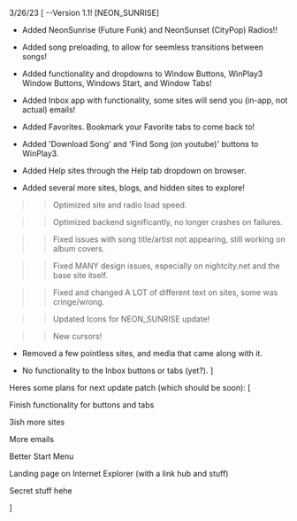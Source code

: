 3/26/23
[
--Version 1.1! [NEON_SUNRISE]

+ Added NeonSunrise (Future Funk) and NeonSunset (CityPop) Radios!!

+ Added song preloading, to allow for seemless transitions between songs!

+ Added functionality and dropdowns to Window Buttons, WinPlay3 Window Buttons, Windows Start, and Window Tabs!

+ Added Inbox app with functionality, some sites will send you (in-app, not actual) emails!

+ Added Favorites. Bookmark your Favorite tabs to come back to!

+ Added 'Download Song' and 'Find Song (on youtube)' buttons to WinPlay3.

+ Added Help sites through the Help tab dropdown on browser.

+ Added several more sites, blogs, and hidden sites to explore!

>> Optimized site and radio load speed.

>> Optimized backend significantly, no longer crashes on failures.

>> Fixed issues with song title/artist not appearing, still working on album covers.

>> Fixed MANY design issues, especially on nightcity.net and the base site itself.

>> Fixed and changed A LOT of different text on sites, some was cringe/wrong.

>> Updated Icons for NEON_SUNRISE update!

>> New cursors!

- Removed a few pointless sites, and media that came along with it.

- No functionality to the Inbox buttons or tabs (yet?).
]

Heres some plans for next update patch (which should be soon):
[

Finish functionality for buttons and tabs

3ish more sites

More emails

Better Start Menu

Landing page on Internet Explorer (with a link hub and stuff)

Secret stuff hehe

]